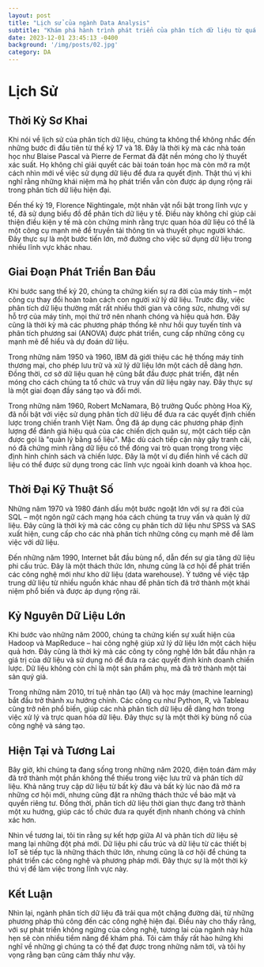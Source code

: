 ```yaml
---
layout: post
title: "Lịch sử của ngành Data Analysis"
subtitle: "Khám phá hành trình phát triển của phân tích dữ liệu từ quá khứ đến hiện tại"
date: 2023-12-01 23:45:13 -0400
background: '/img/posts/02.jpg'
category: DA
---
```


# Lịch Sử

## Thời Kỳ Sơ Khai
Khi nói về lịch sử của phân tích dữ liệu, chúng ta không thể không nhắc đến những bước đi đầu tiên từ thế kỷ 17 và 18. Đây là thời kỳ mà các nhà toán học như Blaise Pascal và Pierre de Fermat đã đặt nền móng cho lý thuyết xác suất. Họ không chỉ giải quyết các bài toán toán học mà còn mở ra một cách nhìn mới về việc sử dụng dữ liệu để đưa ra quyết định. Thật thú vị khi nghĩ rằng những khái niệm mà họ phát triển vẫn còn được áp dụng rộng rãi trong phân tích dữ liệu hiện đại.

Đến thế kỷ 19, Florence Nightingale, một nhân vật nổi bật trong lĩnh vực y tế, đã sử dụng biểu đồ để phân tích dữ liệu y tế. Điều này không chỉ giúp cải thiện điều kiện y tế mà còn chứng minh rằng trực quan hóa dữ liệu có thể là một công cụ mạnh mẽ để truyền tải thông tin và thuyết phục người khác. Đây thực sự là một bước tiến lớn, mở đường cho việc sử dụng dữ liệu trong nhiều lĩnh vực khác nhau.

## Giai Đoạn Phát Triển Ban Đầu
Khi bước sang thế kỷ 20, chúng ta chứng kiến sự ra đời của máy tính – một công cụ thay đổi hoàn toàn cách con người xử lý dữ liệu. Trước đây, việc phân tích dữ liệu thường mất rất nhiều thời gian và công sức, nhưng với sự hỗ trợ của máy tính, mọi thứ trở nên nhanh chóng và hiệu quả hơn. Đây cũng là thời kỳ mà các phương pháp thống kê như hồi quy tuyến tính và phân tích phương sai (ANOVA) được phát triển, cung cấp những công cụ mạnh mẽ để hiểu và dự đoán dữ liệu.

Trong những năm 1950 và 1960, IBM đã giới thiệu các hệ thống máy tính thương mại, cho phép lưu trữ và xử lý dữ liệu lớn một cách dễ dàng hơn. Đồng thời, cơ sở dữ liệu quan hệ cũng bắt đầu được phát triển, đặt nền móng cho cách chúng ta tổ chức và truy vấn dữ liệu ngày nay. Đây thực sự là một giai đoạn đầy sáng tạo và đổi mới.

Trong những năm 1960, Robert McNamara, Bộ trưởng Quốc phòng Hoa Kỳ, đã nổi bật với việc sử dụng phân tích dữ liệu để đưa ra các quyết định chiến lược trong chiến tranh Việt Nam. Ông đã áp dụng các phương pháp định lượng để đánh giá hiệu quả của các chiến dịch quân sự, một cách tiếp cận được gọi là "quản lý bằng số liệu". Mặc dù cách tiếp cận này gây tranh cãi, nó đã chứng minh rằng dữ liệu có thể đóng vai trò quan trọng trong việc định hình chính sách và chiến lược. Đây là một ví dụ điển hình về cách dữ liệu có thể được sử dụng trong các lĩnh vực ngoài kinh doanh và khoa học.

## Thời Đại Kỹ Thuật Số
Những năm 1970 và 1980 đánh dấu một bước ngoặt lớn với sự ra đời của SQL – một ngôn ngữ cách mạng hóa cách chúng ta truy vấn và quản lý dữ liệu. Đây cũng là thời kỳ mà các công cụ phân tích dữ liệu như SPSS và SAS xuất hiện, cung cấp cho các nhà phân tích những công cụ mạnh mẽ để làm việc với dữ liệu.

Đến những năm 1990, Internet bắt đầu bùng nổ, dẫn đến sự gia tăng dữ liệu phi cấu trúc. Đây là một thách thức lớn, nhưng cũng là cơ hội để phát triển các công nghệ mới như kho dữ liệu (data warehouse). Ý tưởng về việc tập trung dữ liệu từ nhiều nguồn khác nhau để phân tích đã trở thành một khái niệm phổ biến và được áp dụng rộng rãi.

## Kỷ Nguyên Dữ Liệu Lớn
Khi bước vào những năm 2000, chúng ta chứng kiến sự xuất hiện của Hadoop và MapReduce – hai công nghệ giúp xử lý dữ liệu lớn một cách hiệu quả hơn. Đây cũng là thời kỳ mà các công ty công nghệ lớn bắt đầu nhận ra giá trị của dữ liệu và sử dụng nó để đưa ra các quyết định kinh doanh chiến lược. Dữ liệu không còn chỉ là một sản phẩm phụ, mà đã trở thành một tài sản quý giá.

Trong những năm 2010, trí tuệ nhân tạo (AI) và học máy (machine learning) bắt đầu trở thành xu hướng chính. Các công cụ như Python, R, và Tableau cũng trở nên phổ biến, giúp các nhà phân tích dữ liệu dễ dàng hơn trong việc xử lý và trực quan hóa dữ liệu. Đây thực sự là một thời kỳ bùng nổ của công nghệ và sáng tạo.

## Hiện Tại và Tương Lai
Bây giờ, khi chúng ta đang sống trong những năm 2020, điện toán đám mây đã trở thành một phần không thể thiếu trong việc lưu trữ và phân tích dữ liệu. Khả năng truy cập dữ liệu từ bất kỳ đâu và bất kỳ lúc nào đã mở ra những cơ hội mới, nhưng cũng đặt ra những thách thức về bảo mật và quyền riêng tư. Đồng thời, phân tích dữ liệu thời gian thực đang trở thành một xu hướng, giúp các tổ chức đưa ra quyết định nhanh chóng và chính xác hơn.

Nhìn về tương lai, tôi tin rằng sự kết hợp giữa AI và phân tích dữ liệu sẽ mang lại những đột phá mới. Dữ liệu phi cấu trúc và dữ liệu từ các thiết bị IoT sẽ tiếp tục là những thách thức lớn, nhưng cũng là cơ hội để chúng ta phát triển các công nghệ và phương pháp mới. Đây thực sự là một thời kỳ thú vị để làm việc trong lĩnh vực này.

## Kết Luận
Nhìn lại, ngành phân tích dữ liệu đã trải qua một chặng đường dài, từ những phương pháp thủ công đến các công nghệ hiện đại. Điều này cho thấy rằng, với sự phát triển không ngừng của công nghệ, tương lai của ngành này hứa hẹn sẽ còn nhiều tiềm năng để khám phá. Tôi cảm thấy rất hào hứng khi nghĩ về những gì chúng ta có thể đạt được trong những năm tới, và tôi hy vọng rằng bạn cũng cảm thấy như vậy.
